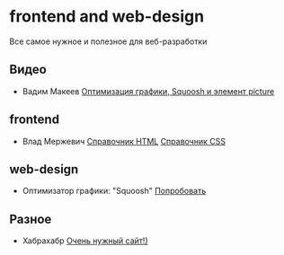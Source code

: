 # frontend and web-design
Все самое нужное и полезное для веб-разработки

## Видео
* Вадим Макеев [Оптимизация графики, Squoosh и элемент picture](https://www.youtube.com/watch?v=gHLPBlzGRT8)
## frontend
* Влад Мержевич [Справочник HTML](http://htmlbook.ru/blog/spravochnik-html-0) [Справочник CSS](http://htmlbook.ru/blog/spravochnik-css-1)
## web-design
* Оптимизатор графики: "Squoosh" [Попробовать](https://squoosh.app/)
## Разное
* Хабрахабр [Очень нужный сайт!)](https://habr.com/)
